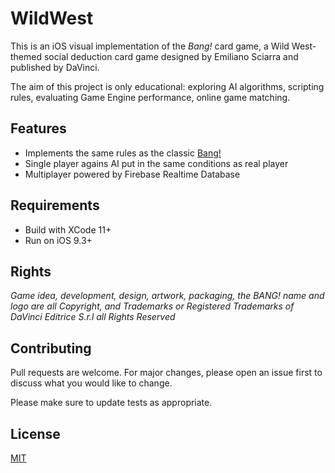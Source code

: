 # WildWest

This is an iOS visual implementation of the *Bang!* card game, a Wild West-themed social deduction card game designed by Emiliano Sciarra and published by DaVinci.

The aim of this project is only educational: exploring AI algorithms, scripting rules, evaluating Game Engine performance, online game matching.

## Features 

- Implements the same rules as the classic [Bang!](https://en.wikipedia.org/wiki/Bang!_(card_game))
- Single player agains AI put in the same conditions as real player
- Multiplayer powered by Firebase Realtime Database

## Requirements

- Build with XCode 11+
- Run on iOS 9.3+

## Rights

*Game idea, development, design, artwork, packaging, the BANG! name and logo are all 
Copyright, and Trademarks or Registered Trademarks of DaVinci Editrice S.r.l all Rights Reserved*

## Contributing
Pull requests are welcome. For major changes, please open an issue first to discuss what you would like to change.

Please make sure to update tests as appropriate.


## License
[MIT](https://choosealicense.com/licenses/mit/)
